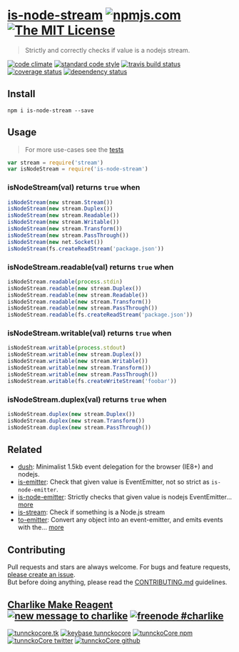 # [is-node-stream][author-www-url] [![npmjs.com][npmjs-img]][npmjs-url] [![The MIT License][license-img]][license-url] 

> Strictly and correctly checks if value is a nodejs stream.

[![code climate][codeclimate-img]][codeclimate-url] [![standard code style][standard-img]][standard-url] [![travis build status][travis-img]][travis-url] [![coverage status][coveralls-img]][coveralls-url] [![dependency status][david-img]][david-url]


## Install
```
npm i is-node-stream --save
```


## Usage
> For more use-cases see the [tests](./test.js)

```js
var stream = require('stream')
var isNodeStream = require('is-node-stream')
```

### isNodeStream(val) returns `true` when

```js
isNodeStream(new stream.Stream())
isNodeStream(new stream.Duplex())
isNodeStream(new stream.Readable())
isNodeStream(new stream.Writable())
isNodeStream(new stream.Transform())
isNodeStream(new stream.PassThrough())
isNodeStream(new net.Socket())
isNodeStream(fs.createReadStream('package.json'))
```

### isNodeStream.readable(val) returns `true` when

```js
isNodeStream.readable(process.stdin)
isNodeStream.readable(new stream.Duplex())
isNodeStream.readable(new stream.Readable())
isNodeStream.readable(new stream.Transform())
isNodeStream.readable(new stream.PassThrough())
isNodeStream.readable(fs.createReadStream('package.json'))
```
### isNodeStream.writable(val) returns `true` when

```js
isNodeStream.writable(process.stdout)
isNodeStream.writable(new stream.Duplex())
isNodeStream.writable(new stream.Writable())
isNodeStream.writable(new stream.Transform())
isNodeStream.writable(new stream.PassThrough())
isNodeStream.writable(fs.createWriteStream('foobar'))
```

### isNodeStream.duplex(val) returns `true` when

```js
isNodeStream.duplex(new stream.Duplex())
isNodeStream.duplex(new stream.Transform())
isNodeStream.duplex(new stream.PassThrough())
```


## Related
- [dush](https://github.com/tunnckocore/dush): Minimalist 1.5kb event delegation for the browser (IE8+) and nodejs.
- [is-emitter](https://github.com/tunnckocore/is-emitter): Check that given value is EventEmitter, not so strict as `is-node-emitter`.
- [is-node-emitter](https://github.com/tunnckocore/is-node-emitter): Strictly checks that given value is nodejs EventEmitter… [more](https://github.com/jonschlinkert/to-emitter)
- [is-stream](https://github.com/sindresorhus/is-stream): Check if something is a Node.js stream
- [to-emitter](https://github.com/jonschlinkert/to-emitter): Convert any object into an event-emitter, and emits events with the… [more](https://github.com/jonschlinkert/to-emitter)


## Contributing
Pull requests and stars are always welcome. For bugs and feature requests, [please create an issue](https://github.com/tunnckoCore/is-node-stream/issues/new).  
But before doing anything, please read the [CONTRIBUTING.md](./CONTRIBUTING.md) guidelines.


## [Charlike Make Reagent](http://j.mp/1stW47C) [![new message to charlike][new-message-img]][new-message-url] [![freenode #charlike][freenode-img]][freenode-url]

[![tunnckocore.tk][author-www-img]][author-www-url] [![keybase tunnckocore][keybase-img]][keybase-url] [![tunnckoCore npm][author-npm-img]][author-npm-url] [![tunnckoCore twitter][author-twitter-img]][author-twitter-url] [![tunnckoCore github][author-github-img]][author-github-url]


[npmjs-url]: https://www.npmjs.com/package/is-node-stream
[npmjs-img]: https://img.shields.io/npm/v/is-node-stream.svg?label=is-node-stream

[license-url]: https://github.com/tunnckoCore/is-node-stream/blob/master/LICENSE.md
[license-img]: https://img.shields.io/badge/license-MIT-blue.svg


[codeclimate-url]: https://codeclimate.com/github/tunnckoCore/is-node-stream
[codeclimate-img]: https://img.shields.io/codeclimate/github/tunnckoCore/is-node-stream.svg

[travis-url]: https://travis-ci.org/tunnckoCore/is-node-stream
[travis-img]: https://img.shields.io/travis/tunnckoCore/is-node-stream.svg

[coveralls-url]: https://coveralls.io/r/tunnckoCore/is-node-stream
[coveralls-img]: https://img.shields.io/coveralls/tunnckoCore/is-node-stream.svg

[david-url]: https://david-dm.org/tunnckoCore/is-node-stream
[david-img]: https://img.shields.io/david/tunnckoCore/is-node-stream.svg

[standard-url]: https://github.com/feross/standard
[standard-img]: https://img.shields.io/badge/code%20style-standard-brightgreen.svg


[author-www-url]: http://www.tunnckocore.tk
[author-www-img]: https://img.shields.io/badge/www-tunnckocore.tk-fe7d37.svg

[keybase-url]: https://keybase.io/tunnckocore
[keybase-img]: https://img.shields.io/badge/keybase-tunnckocore-8a7967.svg

[author-npm-url]: https://www.npmjs.com/~tunnckocore
[author-npm-img]: https://img.shields.io/badge/npm-~tunnckocore-cb3837.svg

[author-twitter-url]: https://twitter.com/tunnckoCore
[author-twitter-img]: https://img.shields.io/badge/twitter-@tunnckoCore-55acee.svg

[author-github-url]: https://github.com/tunnckoCore
[author-github-img]: https://img.shields.io/badge/github-@tunnckoCore-4183c4.svg

[freenode-url]: http://webchat.freenode.net/?channels=charlike
[freenode-img]: https://img.shields.io/badge/freenode-%23charlike-5654a4.svg

[new-message-url]: https://github.com/tunnckoCore/ama
[new-message-img]: https://img.shields.io/badge/ask%20me-anything-green.svg